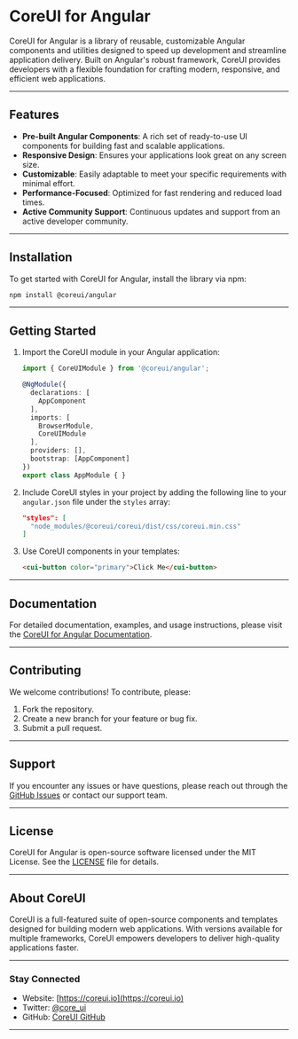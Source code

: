 # CoreUI for Angular

CoreUI for Angular is a library of reusable, customizable Angular components and utilities designed to speed up development and streamline application delivery. Built on Angular's robust framework, CoreUI provides developers with a flexible foundation for crafting modern, responsive, and efficient web applications.

---

## Features

- **Pre-built Angular Components**: A rich set of ready-to-use UI components for building fast and scalable applications.
- **Responsive Design**: Ensures your applications look great on any screen size.
- **Customizable**: Easily adaptable to meet your specific requirements with minimal effort.
- **Performance-Focused**: Optimized for fast rendering and reduced load times.
- **Active Community Support**: Continuous updates and support from an active developer community.

---

## Installation

To get started with CoreUI for Angular, install the library via npm:

```bash
npm install @coreui/angular
```

---

## Getting Started

1. Import the CoreUI module in your Angular application:

    ```typescript
    import { CoreUIModule } from '@coreui/angular';

    @NgModule({
      declarations: [
        AppComponent
      ],
      imports: [
        BrowserModule,
        CoreUIModule
      ],
      providers: [],
      bootstrap: [AppComponent]
    })
    export class AppModule { }
    ```

2. Include CoreUI styles in your project by adding the following line to your `angular.json` file under the `styles` array:

    ```json
    "styles": [
      "node_modules/@coreui/coreui/dist/css/coreui.min.css"
    ]
    ```

3. Use CoreUI components in your templates:

    ```html
    <cui-button color="primary">Click Me</cui-button>
    ```

---

## Documentation

For detailed documentation, examples, and usage instructions, please visit the [CoreUI for Angular Documentation](https://coreui.io/angular).

---

## Contributing

We welcome contributions! To contribute, please:

1. Fork the repository.
2. Create a new branch for your feature or bug fix.
3. Submit a pull request.

---

## Support

If you encounter any issues or have questions, please reach out through the [GitHub Issues](https://github.com/coreui/coreui-angular/issues) or contact our support team.

---

## License

CoreUI for Angular is open-source software licensed under the MIT License. See the [LICENSE](LICENSE) file for details.

---

## About CoreUI

CoreUI is a full-featured suite of open-source components and templates designed for building modern web applications. With versions available for multiple frameworks, CoreUI empowers developers to deliver high-quality applications faster.

---

### Stay Connected

- Website: [https://coreui.io](https://coreui.io)
- Twitter: [@core_ui](https://twitter.com/core_ui)
- GitHub: [CoreUI GitHub](https://github.com/coreui/coreui-angular)

---
